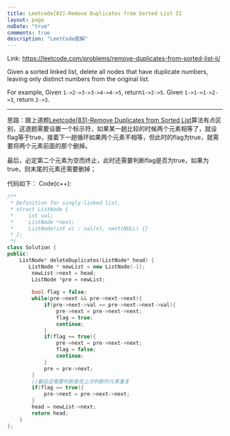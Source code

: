 ```yaml
---
title: Leetcode[82]-Remove Duplicates from Sorted List II
layout: page
noDate: "true"
comments: true
description: "LeetCode题解" 
---
```

<article class="post post-type-normal" itemscope="" itemtype="http://schema.org/Article" style="opacity: 1; transform: translateY(0px);">

Link: https://leetcode.com/problems/remove-duplicates-from-sorted-list-ii/

Given a sorted linked list, delete all nodes that have duplicate numbers, leaving only distinct numbers from the original list.

For example,
Given `1->2->3->3->4->4->5`, return`1->2->5`.
Given `1->1->1->2->3`, return `2->3`.

-------

思路：跟上道题<a href="http://blog.csdn.net/dream_angel_z/article/details/46446067">Leetcode[83]-Remove Duplicates from Sorted List</a>算法有点区别，这道题需要设置一个标示符，如果某一趟比较的时候两个元素相等了，就设flag等于true，接着下一趟循环如果两个元素不相等，但此时的flag为true，就需要将两个元素前面的那个删掉。

最后，必定第二个元素为空而终止，此时还需要判断flag是否为true，如果为true，则末尾的元素还需要删掉；

代码如下：
Code(c++):

```c++
/**
 * Definition for singly-linked list.
 * struct ListNode {
 *     int val;
 *     ListNode *next;
 *     ListNode(int x) : val(x), next(NULL) {}
 * };
 */
class Solution {
public:
    ListNode* deleteDuplicates(ListNode* head) {
       ListNode * newList = new ListNode(-1);
        newList->next = head;
        ListNode *pre = newList;
    
        bool flag = false;
        while(pre->next && pre->next->next){
            if(pre->next->val == pre->next->next->val){
                pre->next = pre->next->next;
                flag = true;
                continue;
            }
            if(flag == true){
                pre->next = pre->next->next;
                flag = false;
                continue;
            }
            pre = pre->next;
        }
        //最后还需要判断是否上次判断时元素重复
        if(flag == true){
            pre->next = pre->next->next;
        }
        head = newList->next;
        return head;
    }
};
```


</article>
